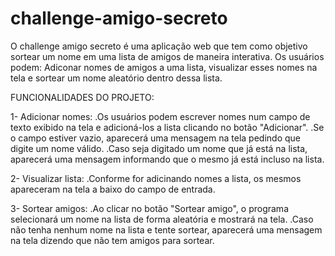 # challenge-amigo-secreto
O challenge amigo secreto é uma aplicação web que tem como objetivo sortear um nome em uma lista de amigos de maneira interativa. Os usuários podem: Adiconar nomes de amigos a uma lista, visualizar esses nomes na tela e sortear um nome aleatório dentro dessa lista.

FUNCIONALIDADES DO PROJETO:

1- Adicionar nomes:
   .Os usuários podem escrever nomes num campo de texto exibido na tela e adicioná-los a lista clicando no botão "Adicionar".
   .Se o campo estiver vazio, aparecerá uma mensagem na tela pedindo que digite um nome válido.
   .Caso seja digitado um nome que já está na lista, aparecerá uma mensagem informando que o mesmo já está incluso na lista.

2- Visualizar lista:
   .Conforme for adicinando nomes a lista, os mesmos apareceram na tela a baixo do campo de entrada.

3- Sortear amigos:
   .Ao clicar no botão "Sortear amigo", o programa selecionará um nome na lista de forma aleatória e mostrará na tela.
   .Caso não tenha nenhum nome na lista e tente sortear, aparecerá uma mensagem na tela dizendo que não tem amigos para sortear.



   
   
